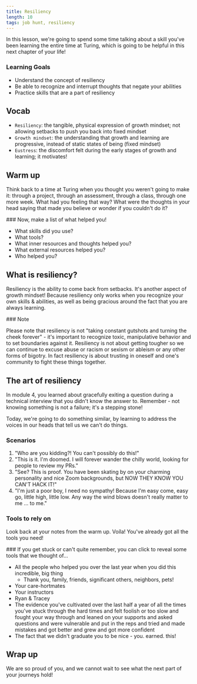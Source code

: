 ```yaml
---
title: Resiliency
length: 10
tags: job hunt, resiliency
---
```


In this lesson, we're going to spend some time talking about a skill you've been learning the entire time at Turing, which is going to be helpful in this next chapter of your life!

### Learning Goals

- Understand the concept of resiliency
- Be able to recognize and interrupt thoughts that negate your abilities
- Practice skills that are a part of resiliency

## Vocab

- `Resiliency`: the tangible, physical expression of growth mindset; not allowing setbacks to push you back into fixed mindset
- `Growth mindset`: the understanding that growth and learning are progressive, instead of static states of being (fixed mindset)
- `Eustress`: the discomfort felt during the early stages of growth and learning; it motivates!

## Warm up

Think back to a time at Turing when you thought you weren't going to make it: through a project, through an assessment, through a class, through one more week. What had you feeling that way? What were the thoughts in your head saying that made you believe or wonder if you couldn't do it?

<section class="call-to-action">
### Now, make a list of what helped you!  

- What skills did you use?
- What tools?
- What inner resources and thoughts helped you?
- What external resources helped you?
- Who helped you?
</section>

## What is resiliency?

Resiliency is the ability to come back from setbacks. It's another aspect of growth mindset! Because resiliency only works when you recognize your own skills & abilities, as well as being gracious around the fact that you are always learning.

<section class="note">
### Note

Please note that resiliency is not "taking constant gutshots and turning the cheek forever" - it's important to recognize toxic, manipulative behavior and to set boundaries against it. Resiliency is not about getting tougher so we can continue to excuse abuse or racism or sexism or ableism or any other forms of bigotry. In fact resiliency is about trusting in oneself and one's community to fight these things together.
</section>

## The art of resiliency

In module 4, you learned about gracefully exiting a question during a technical interview that you didn't know the answer to. Remember - not knowing something is not a failure; it's a stepping stone! 

Today, we're going to do something similar, by learning to address the voices in our heads that tell us we can't do things.

### Scenarios

1. "Who are you kidding?! You can't possibly do this!"
1. "This is it. I'm doomed. I will forever wander the chilly world, looking for people to review my PRs."
1. "See? This is proof. You have been skating by on your charming personality and nice Zoom backgrounds, but NOW THEY KNOW YOU CAN'T HACK IT!"
1. "I'm just a poor boy, I need no sympathy! Because I'm easy come, easy go, little high, little low. Any way the wind blows doesn't really matter to me ... to me."

### Tools to rely on

Look back at your notes from the warm up. Voíla! You've already got all the tools you need!

<section class="answer">
### If you get stuck or can't quite remember, you can click to reveal some tools that we thought of...

- All the people who helped you over the last year when you did this incredible, big thing
  - Thank you, family, friends, significant others, neighbors, pets!
- Your care-hortmates 
- Your instructors
- Ryan & Tracey
- The evidence you've cultivated over the last half a year of all the times you've stuck through the hard times and felt foolish or too slow and fought your way through and leaned on your supports and asked questions and were vulnerable and put in the reps and tried and made mistakes and got better and grew and got more confident
- The fact that we didn't graduate you to be nice - you. earned. this!
</section>

## Wrap up

We are so proud of you, and we cannot wait to see what the next part of your journeys hold!
